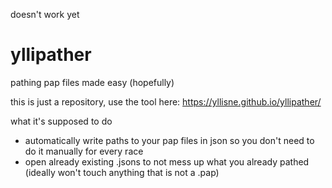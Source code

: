doesn't work yet

# yllipather
pathing pap files made easy (hopefully)

this is just a repository, use the tool here:
https://yllisne.github.io/yllipather/

what it's supposed to do
- automatically write paths to your pap files in json so you don't need to do it manually for every race
- open already existing .jsons to not mess up what you already pathed (ideally won't touch anything that is not a .pap)
